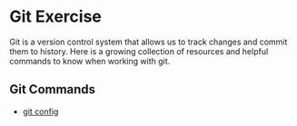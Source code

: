 # Git Exercise
Git is a version control system that allows us to track changes and commit them to history.
Here is a growing collection of resources and helpful commands to know when working with git.

## Git Commands 
- [git config](./Commands/Config.md
)
